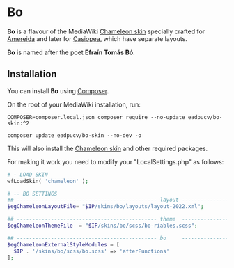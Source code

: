 # Bo
**Bo** is a flavour of the MediaWiki [Chameleon skin](https://www.mediawiki.org/wiki/Skin:Chameleon) specially crafted for [Amereida](http://www.amereida.cl) and later for [Casiopea](http://wiki.ead.pucv.cl), which have separate layouts.

**Bo** is named after the poet **Efraín Tomás Bó**.

## Installation

You can install **Bo** using [Composer](https://getcomposer.org/).

On the root of your MediaWiki installation, run:

```
COMPOSER=composer.local.json composer require --no-update eadpucv/bo-skin:^2

composer update eadpucv/bo-skin --no-dev -o
```

This will also install the [Chameleon skin](https://www.mediawiki.org/wiki/Skin:Chameleon) and other required packages.

For making it work you need to modify your  "LocalSettings.php" as follows:

```php
# - LOAD SKIN
wfLoadSkin( 'chameleon' );

# -- BO SETTINGS
## --------------------------------------------- layout --------------------------------------------
$egChameleonLayoutFile= "$IP/skins/bo/layouts/layout-2022.xml";

## --------------------------------------------- theme  --------------------------------------------
$egChameleonThemeFile  = "$IP/skins/bo/scss/bo-riables.scss";

## --------------------------------------------- bo     ---------------------------------------------
$egChameleonExternalStyleModules = [
  $IP . '/skins/bo/scss/bo.scss' => 'afterFunctions'
];
```
